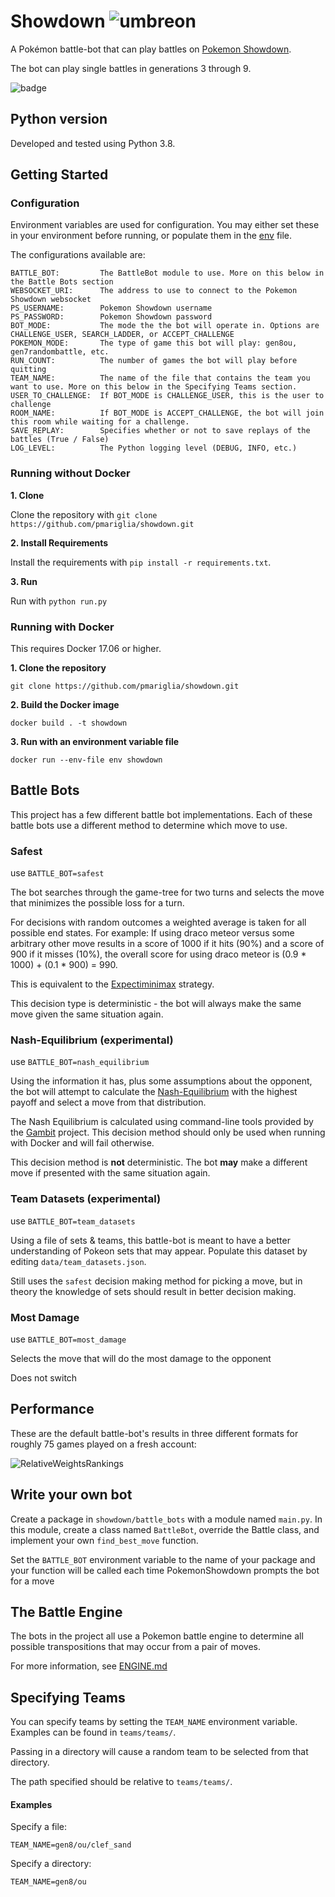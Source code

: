 # Showdown  ![umbreon](https://play.pokemonshowdown.com/sprites/xyani/umbreon.gif)
A Pokémon battle-bot that can play battles on [Pokemon Showdown](https://pokemonshowdown.com/).

The bot can play single battles in generations 3 through 9.

![badge](https://github.com/pmariglia/showdown/actions/workflows/pythonapp.yml/badge.svg)

## Python version
Developed and tested using Python 3.8.

## Getting Started

### Configuration
Environment variables are used for configuration.
You may either set these in your environment before running,
or populate them in the [env](https://github.com/pmariglia/showdown/blob/master/env) file.

The configurations available are:
```
BATTLE_BOT:         The BattleBot module to use. More on this below in the Battle Bots section
WEBSOCKET_URI:      The address to use to connect to the Pokemon Showdown websocket 
PS_USERNAME:        Pokemon Showdown username
PS_PASSWORD:        Pokemon Showdown password 
BOT_MODE:           The mode the the bot will operate in. Options are CHALLENGE_USER, SEARCH_LADDER, or ACCEPT_CHALLENGE
POKEMON_MODE:       The type of game this bot will play: gen8ou, gen7randombattle, etc.
RUN_COUNT:          The number of games the bot will play before quitting
TEAM_NAME:          The name of the file that contains the team you want to use. More on this below in the Specifying Teams section.
USER_TO_CHALLENGE:  If BOT_MODE is CHALLENGE_USER, this is the user to challenge
ROOM_NAME:          If BOT_MODE is ACCEPT_CHALLENGE, the bot will join this room while waiting for a challenge.
SAVE_REPLAY:        Specifies whether or not to save replays of the battles (True / False)
LOG_LEVEL:          The Python logging level (DEBUG, INFO, etc.)
```

### Running without Docker

**1. Clone**

Clone the repository with `git clone https://github.com/pmariglia/showdown.git`

**2. Install Requirements**

Install the requirements with `pip install -r requirements.txt`.

**3. Run**

Run with `python run.py`

### Running with Docker
This requires Docker 17.06 or higher.

**1. Clone the repository**

`git clone https://github.com/pmariglia/showdown.git`

**2. Build the Docker image**

`docker build . -t showdown`

**3. Run with an environment variable file**

`docker run --env-file env showdown`

## Battle Bots

This project has a few different battle bot implementations.
Each of these battle bots use a different method to determine which move to use.

### Safest
use `BATTLE_BOT=safest`

The bot searches through the game-tree for two turns and selects the move that minimizes the possible loss for a turn.

For decisions with random outcomes a weighted average is taken for all possible end states.
For example: If using draco meteor versus some arbitrary other move results in a score of 1000 if it hits (90%) and a score of 900 if it misses (10%), the overall score for using
draco meteor is (0.9 * 1000) + (0.1 * 900) = 990.

This is equivalent to the [Expectiminimax](https://en.wikipedia.org/wiki/Expectiminimax) strategy.

This decision type is deterministic - the bot will always make the same move given the same situation again.

### Nash-Equilibrium (experimental)
use `BATTLE_BOT=nash_equilibrium`

Using the information it has, plus some assumptions about the opponent, the bot will attempt to calculate the [Nash-Equilibrium](https://en.wikipedia.org/wiki/Nash_equilibrium) with the highest payoff
and select a move from that distribution.

The Nash Equilibrium is calculated using command-line tools provided by the [Gambit](http://www.gambit-project.org/) project.
This decision method should only be used when running with Docker and will fail otherwise.

This decision method is **not** deterministic. The bot **may** make a different move if presented with the same situation again.

### Team Datasets (experimental)

use `BATTLE_BOT=team_datasets`

Using a file of sets & teams, this battle-bot is meant to have a better
understanding of Pokeon sets that may appear.
Populate this dataset by editing `data/team_datasets.json`.

Still uses the `safest` decision making method for picking a move, but in theory the knowledge of sets should
result in better decision making.

### Most Damage
use `BATTLE_BOT=most_damage`

Selects the move that will do the most damage to the opponent

Does not switch

## Performance

These are the default battle-bot's results in three different formats for roughly 75 games played on a fresh account:

![RelativeWeightsRankings](https://i.imgur.com/eNpIlVg.png)

## Write your own bot
Create a package in `showdown/battle_bots` with a module named `main.py`. In this module, create a class named `BattleBot`, override the Battle class, and implement your own `find_best_move` function.

Set the `BATTLE_BOT` environment variable to the name of your package and your function will be called each time PokemonShowdown prompts the bot for a move

## The Battle Engine
The bots in the project all use a Pokemon battle engine to determine all possible transpositions that may occur from a pair of moves.

For more information, see [ENGINE.md](https://github.com/pmariglia/showdown/blob/master/ENGINE.md) 

## Specifying Teams
You can specify teams by setting the `TEAM_NAME` environment variable.
Examples can be found in `teams/teams/`.

Passing in a directory will cause a random team to be selected from that directory.

The path specified should be relative to `teams/teams/`.

#### Examples

Specify a file:
```
TEAM_NAME=gen8/ou/clef_sand
```

Specify a directory:
```
TEAM_NAME=gen8/ou
```

